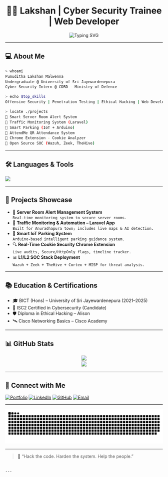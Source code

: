 <h1 align="center">👨‍💻 Lakshan | Cyber Security Trainee | Web Developer</h1>
<p align="center">
  <img src="https://readme-typing-svg.demolab.com?font=Fira+Code&duration=3000&pause=800&color=00FF41&center=true&vCenter=true&width=435&lines=Cyber+Security+Enthusiast;Penetration+Testing+%26+Web+Exploitation;Intern+@+CDRD+-+Ministry+of+Defence;Open+Source+SOC+%7C+Burp+Suite+%7C+Flipper+Zero;Never+Sleep+%3A+Always+Hack" alt="Typing SVG" />
</p>

---

## 💻 About Me

```bash
> whoami
Pumuditha Lakshan Malwenna
Undergraduate @ University of Sri Jayewardenepura
Cyber Security Intern @ CDRD - Ministry of Defence
```

```bash
> echo $top_skills
Offensive Security | Penetration Testing | Ethical Hacking | Web Development | Programming
```

```bash
> locate ./projects
📍 Smart Server Room Alert System
📍 Traffic Monitoring System (Laravel)
📍 Smart Parking (IoT + Arduino)
📍 AttendMe QR Attendance System
📍 Chrome Extension - Cookie Analyzer
📍 Open Source SOC (Wazuh, Zeek, TheHive)
```

---

## 🛠 Languages & Tools

<p align="left">
<img src="https://skillicons.dev/icons?i=python,java,cs,php,cpp,html,css,js,docker,mysql,postgres,firebase,linux,git,github,vscode,aws,gcp,azure,bash,flask,figma,xd,kubernetes,react,tailwind,photoshop" />
</p>

---

## 🧪 Projects Showcase

- 🔐 **Server Room Alert Management System**  
  `Real-time monitoring system to secure server rooms.`  
- 🚦 **Traffic Monitoring & Automation – Laravel App**  
  `Built for Anuradhapura town; includes live maps & AI detection.`  
- 🧠 **Smart IoT Parking System**  
  `Arduino-based intelligent parking guidance system.`  
- 🔍 **Real-Time Cookie Security Chrome Extension**  
  `Live audits, Secure/HttpOnly flags, timeline tracker.`  
- 📊 **L1/L2 SOC Stack Deployment**  
  `Wazuh + Zeek + TheHive + Cortex + MISP for threat analysis.`

---

## 📚 Education & Certifications

- 🎓 BICT (Hons) – University of Sri Jayewardenepura (2021–2025)
- 🏅 ISC2 Certified in Cybersecurity (Candidate)
- 🛡️ Diploma in Ethical Hacking – Alison
- 🛰️ Cisco Networking Basics – Cisco Academy

---

## 📊 GitHub Stats

<p align="center">
  <img src="https://github-readme-stats.vercel.app/api?username=Lakshan2000610&theme=tokyonight&show_icons=true" />
  <br>
  <img src="https://github-readme-streak-stats.herokuapp.com/?user=Lakshan2000610&theme=matrix" />
</p>

---

## 🔗 Connect with Me

[![Portfolio](https://img.shields.io/badge/Portfolio-00FF41?style=for-the-badge&logo=vercel&logoColor=white)](https://laka-portfolio.vercel.app/)
[![LinkedIn](https://img.shields.io/badge/LinkedIn-0077B5?style=for-the-badge&logo=linkedin&logoColor=white)](https://linkedin.com/in/mhp-lakshan)
[![GitHub](https://img.shields.io/badge/GitHub-121011?style=for-the-badge&logo=github&logoColor=white)](https://github.com/Lakshan2000610)
[![Email](https://img.shields.io/badge/Gmail-D14836?style=for-the-badge&logo=gmail&logoColor=white)](mailto:mhplakshan98@gmail.com)

---

<p align="center">
  <img src="https://github.com/Platane/snk/raw/output/github-contribution-grid-snake.svg?sanitize=true" alt="Snake animation" />
</p>

---

> 💬 “Hack the code. Harden the system. Help the people.”

```

---

